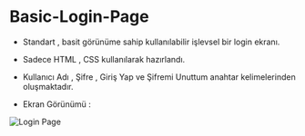 # Basic-Login-Page

- Standart , basit görünüme sahip kullanılabilir işlevsel bir login ekranı.

- Sadece HTML , CSS kullanılarak hazırlandı.

- Kullanıcı Adı , Şifre , Giriş Yap ve Şifremi Unuttum anahtar kelimelerinden oluşmaktadır.


- Ekran Görünümü :
  
![Login Page](https://github.com/ErenCanKONUK/Basic-Login-Page/assets/97176491/cdf81cef-3fb2-4ebd-9b4f-f0d2d5fb865a)

